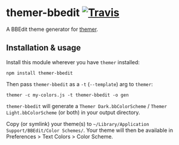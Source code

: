 # themer-bbedit [![Travis](https://img.shields.io/travis/mjswensen/themer-bbedit.svg)](https://travis-ci.org/mjswensen/themer-bbedit)

A BBEdit theme generator for [themer](https://github.com/mjswensen/themer).

## Installation & usage

Install this module wherever you have `themer` installed:

    npm install themer-bbedit

Then pass `themer-bbedit` as a `-t` (`--template`) arg to `themer`:

    themer -c my-colors.js -t themer-bbedit -o gen

`themer-bbedit` will generate a `Themer Dark.bbColorScheme` / `Themer Light.bbColorScheme` (or both) in your output directory.

Copy (or symlink) your theme(s) to `~/Library/Application Support/BBEdit/Color Schemes/`. Your theme will then be available in Preferences > Text Colors > Color Scheme.
